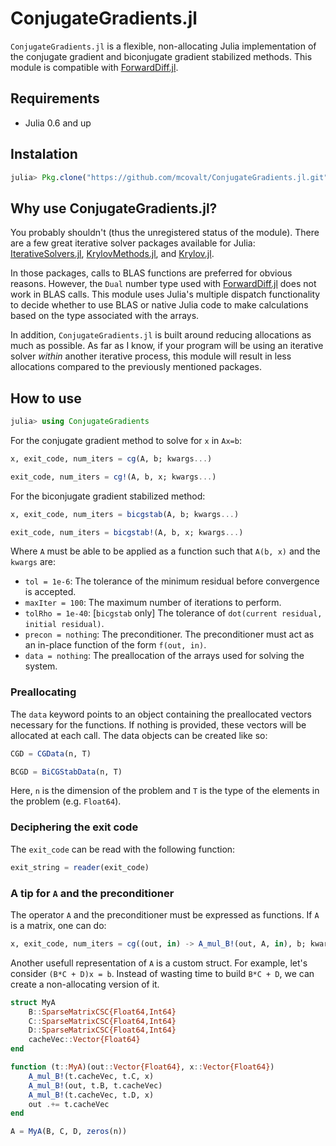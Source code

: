 # ConjugateGradients.jl

`ConjugateGradients.jl` is a flexible, non-allocating Julia implementation of the conjugate gradient and biconjugate gradient stabilized methods. This module is compatible with [ForwardDiff.jl](https://github.com/JuliaDiff/ForwardDiff.jl).

## Requirements

* Julia 0.6 and up

## Instalation

```julia
julia> Pkg.clone("https://github.com/mcovalt/ConjugateGradients.jl.git")
```

## Why use ConjugateGradients.jl?

You probably shouldn't (thus the unregistered status of the module). There are a few great iterative solver packages available for Julia: [IterativeSolvers.jl](https://github.com/JuliaMath/IterativeSolvers.jl), [KrylovMethods.jl](https://github.com/lruthotto/KrylovMethods.jl), and [Krylov.jl](https://github.com/JuliaSmoothOptimizers/Krylov.jl).

In those packages, calls to BLAS functions are preferred for obvious reasons. However, the `Dual` number type used with [ForwardDiff.jl](https://github.com/JuliaDiff/ForwardDiff.jl) does not work in BLAS calls. This module uses Julia's multiple dispatch functionality to decide whether to use BLAS or native Julia code to make calculations based on the type associated with the arrays.

In addition, `ConjugateGradients.jl` is built around reducing allocations as much as possible. As far as I know, if your program will be using an iterative solver *within* another iterative process, this module will result in less allocations compared to the previously mentioned packages.

## How to use

```julia
julia> using ConjugateGradients
```

For the conjugate gradient method to solve for `x` in `Ax=b`:

```julia
x, exit_code, num_iters = cg(A, b; kwargs...)
```
```julia
exit_code, num_iters = cg!(A, b, x; kwargs...)
```

For the biconjugate gradient stabilized method:

```julia
x, exit_code, num_iters = bicgstab(A, b; kwargs...)
```
```julia
exit_code, num_iters = bicgstab!(A, b, x; kwargs...)
```

Where `A` must be able to be applied as a function such that `A(b, x)` and the `kwargs` are:
* `tol = 1e-6`: The tolerance of the minimum residual before convergence is accepted.
* `maxIter = 100`: The maximum number of iterations to perform.
* `tolRho = 1e-40`: [`bicgstab` only] The tolerance of `dot(current residual, initial residual)`.
* `precon = nothing`: The preconditioner. The preconditioner must act as an in-place function of the form `f(out, in)`.
* `data = nothing`: The preallocation of the arrays used for solving the system.

### Preallocating

The `data` keyword points to an object containing the preallocated vectors necessary for the functions. If nothing is provided, these vectors will be allocated at each call. The data objects can be created like so:

```julia
CGD = CGData(n, T)
```

```julia
BCGD = BiCGStabData(n, T)
```

Here, `n` is the dimension of the problem and `T` is the type of the elements in the problem (e.g. `Float64`).

### Deciphering the exit code

The `exit_code` can be read with the following function:

```julia
exit_string = reader(exit_code)
```

### A tip for `A` and the preconditioner

The operator `A` and the preconditioner must be expressed as functions. If `A` is a matrix, one can do:

```julia
x, exit_code, num_iters = cg((out, in) -> A_mul_B!(out, A, in), b; kwargs...)
```

Another usefull representation of `A` is a custom struct. For example, let's consider `(B*C + D)x = b`. Instead of wasting time to build `B*C + D`, we can create a non-allocating version of it.


```julia
struct MyA
    B::SparseMatrixCSC{Float64,Int64}
    C::SparseMatrixCSC{Float64,Int64}
    D::SparseMatrixCSC{Float64,Int64}
    cacheVec::Vector{Float64}
end

function (t::MyA)(out::Vector{Float64}, x::Vector{Float64})
    A_mul_B!(t.cacheVec, t.C, x)
    A_mul_B!(out, t.B, t.cacheVec)
    A_mul_B!(t.cacheVec, t.D, x)
    out .+= t.cacheVec
end

A = MyA(B, C, D, zeros(n))
```